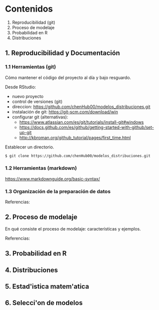 # Contenidos
1. Reproducibilidad (git)
2. Proceso de modelaje
3. Probabilidad en R
4. Distribuciones

## 1. Reproducibilidad  y Documentación

### 1.1 Herramientas (git)
Cómo mantener el código del proyecto al día y bajo resguardo.

Desde RStudio:
- nuevo proyecto
- control de versiones (git)
- direccion: https://github.com/chenHub00/modelos_distribuciones.git
- instalación de git: https://git-scm.com/download/win
- configurar git (alternativas): 
    - https://www.atlassian.com/es/git/tutorials/install-git#windows
    - https://docs.github.com/es/github/getting-started-with-github/set-up-git
    - http://kbroman.org/github_tutorial/pages/first_time.html


Establecer un directorio. 
```sh
$ git clone https://github.com/chenHub00/modelos_distribuciones.git

```

### 1.2 Herramientas (markdown)

https://www.markdownguide.org/basic-syntax/

### 1.3 Organización de la preparación de  datos


Referencias:


## 2. Proceso de modelaje
En qué consiste el proceso de modelaje: características y ejemplos.

Referencias:


## 3. Probabilidad en R

## 4. Distribuciones

## 5. Estad'istica matem'atica

## 6. Selecci'on de modelos

## 
